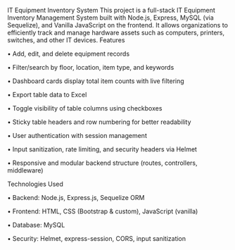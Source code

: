 

 IT Equipment Inventory System
This project is a full-stack IT Equipment Inventory Management System built with Node.js, Express, MySQL (via Sequelize), and Vanilla JavaScript on the frontend.
It allows organizations to efficiently track and manage hardware assets such as computers, printers, switches, and other IT devices.
 Features

•	Add, edit, and delete equipment records


•	Filter/search by floor, location, item type, and keywords


•	Dashboard cards display total item counts with live filtering


•	Export table data to Excel


•	Toggle visibility of table columns using checkboxes


•	Sticky table headers and row numbering for better readability


•	User authentication with session management


•	Input sanitization, rate limiting, and security headers via Helmet


•	Responsive and modular backend structure (routes, controllers, middleware)

 Technologies Used

•	Backend: Node.js, Express.js, Sequelize ORM


•	Frontend: HTML, CSS (Bootstrap & custom), JavaScript (vanilla)


•	Database: MySQL


•	Security: Helmet, express-session, CORS, input sanitization
